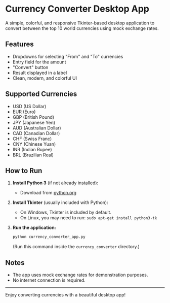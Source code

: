 # Currency Converter Desktop App

A simple, colorful, and responsive Tkinter-based desktop application to convert between the top 10 world currencies using mock exchange rates.

## Features
- Dropdowns for selecting "From" and "To" currencies
- Entry field for the amount
- "Convert" button
- Result displayed in a label
- Clean, modern, and colorful UI

## Supported Currencies
- USD (US Dollar)
- EUR (Euro)
- GBP (British Pound)
- JPY (Japanese Yen)
- AUD (Australian Dollar)
- CAD (Canadian Dollar)
- CHF (Swiss Franc)
- CNY (Chinese Yuan)
- INR (Indian Rupee)
- BRL (Brazilian Real)

## How to Run

1. **Install Python 3** (if not already installed):
   - Download from [python.org](https://www.python.org/downloads/)

2. **Install Tkinter** (usually included with Python):
   - On Windows, Tkinter is included by default.
   - On Linux, you may need to run: `sudo apt-get install python3-tk`

3. **Run the application:**
   ```bash
   python currency_converter_app.py
   ```
   (Run this command inside the `currency_converter` directory.)

## Notes
- The app uses mock exchange rates for demonstration purposes.
- No internet connection is required.

---

Enjoy converting currencies with a beautiful desktop app! 
